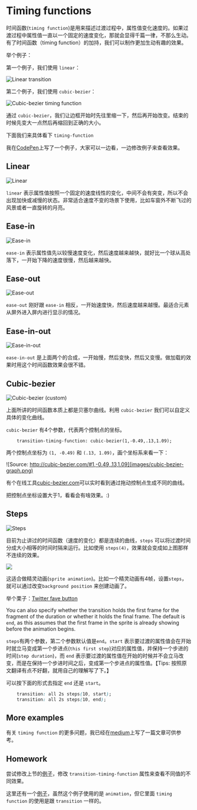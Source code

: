 # Timing functions

时间函数(`timing function`)是用来描述过渡过程中，属性值变化速度的。如果过渡过程中属性值一直以一个固定的速度变化，那就会显得千篇一律，不那么生动。有了时间函数（timing function）的加持，我们可以制作更加生动有趣的效果。

举个例子：

第一个例子，我们使用 `linear`：

![Linear transition](images/linear-min.gif)

第二个例子，我们使用 `cubic-bezier`：

![Cubic-bezier timing function](images/demo-min.gif)

通过 `cubic-bezier`，我们让边框开始时先往里缩一下，然后再开始改变。结束的时候先变大一点然后再缩回到正确的大小。

下面我们来具体看下 `timing-function`

我在[CodePen](http://codepen.io/donovanh/pen/GgaRNv)上写了一个例子，大家可以一边看，一边修改例子来查看效果。

## Linear

![Linear](images/linear-example-min.gif)

`linear` 表示属性值按照一个固定的速度线性的变化，中间不会有突变，所以不会出现加快或减慢的状态。非常适合速度不变的场景下使用，比如车窗外不断飞过的风景或者一直旋转的月亮。

## Ease-in

![Ease-in](images/ease-in-min.gif)

`ease-in` 表示属性值先以较慢速度变化，然后速度越来越快，就好比一个球从高处落下，一开始下降的速度很慢，然后越来越快。

## Ease-out

![Ease-out](images/ease-out-min.gif)

`ease-out` 刚好跟 `ease-in` 相反，一开始速度快，然后速度越来越慢。最适合元素从屏外进入屏内进行显示的情况。

## Ease-in-out

![Ease-in-out](images/ease-in-out-min.gif)

`ease-in-out` 是上面两个的合成，一开始慢，然后变快，然后又变慢。做加载的效果时用这个时间函数效果会很不错。

## Cubic-bezier

![Cubic-bezier (custom)](images/cubic-bezier-min.gif)

上面所讲的时间函数本质上都是贝塞尔曲线。利用 `cubic-bezier` 我们可以自定义具体的变化曲线。

`cubic-bezier` 有4个参数，代表两个控制点的坐标。

```
    transition-timing-function: cubic-bezier(1,-0.49,.13,1.09);
```

两个控制点坐标为 `(1, -0.49)` 和 `(.13, 1.09)`，画个坐标系来看一下：

![Source: http://cubic-bezier.com/#1,-0.49,.13,1.09](images/cubic-bezier-graph.png)

有个在线工具[cubic-bezier.com](http://cubic-bezier.com)可以实时看到通过拖动控制点生成不同的曲线。

把控制点坐标设置大于1，看看会有啥效果。:)

## Steps

![Steps](images/steps-min.gif)

目前为止讲过的时间函数（速度的变化）都是连续的曲线，`steps` 可以将过渡时间分成大小相等的时间时隔来运行。比如使用 `steps(4)`，效果就会变成如上图那样不连续的效果。

![](images/steps.png)

这适合做精灵动画(`sprite animation`)。比如一个精灵动画有4帧，设置`steps`，就可以通过改变`background position` 来创建动画了。

举个栗子：[Twitter fave button](https://cssanimation.rocks/twitter-fave/)

You can also specify whether the transition holds the first frame for the fragment of the duration or whether it holds the final frame. The default is `end`, as this assumes that the first frame in the sprite is already showing before the animation begins.

`steps`有两个参数，第二个参数默认值是`end`。`start` 表示要过渡的属性值会在开始时就立马变成第一个步进点(`this first step`)对应的属性值，并保持一个步进的时间(`step duration`)，而 `end` 表示要过渡的属性值在开始的时候并不会立马改变，而是在保持一个步进时间之后，变成第一个步进点的属性值。【Tips: 按照原文翻译有点不好翻，就用自己的理解写了下。】

可以按下面的形式去指定 `end` 还是 `start`。

```css
    transition: all 2s steps(10, start);
    transition: all 2s steps(10, end);
```

## More examples

有关 `timing function` 的更多问题，我已经在[medium](https://medium.com/css-tutorials/bouncy-transitions-c0c8085d489)上写了一篇文章可供参考。

## Homework

尝试修改上节的[例子](http://codepen.io/donovanh/pen/NPYNGa?editors=110)，修改 `transition-timing-function` 属性来查看不同值的不同效果。

这里还有一个[例子](http://codepen.io/donovanh/pen/GgaRNv)，虽然这个例子使用的是 `animation`，但它里面 `timing function` 的使用是跟 `transition` 一样的。
